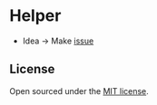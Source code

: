 # Helper
- Idea -> Make [issue](https://github.com/bin-e/helper/issues)

## License
Open sourced under the [MIT license](LICENSE.md).